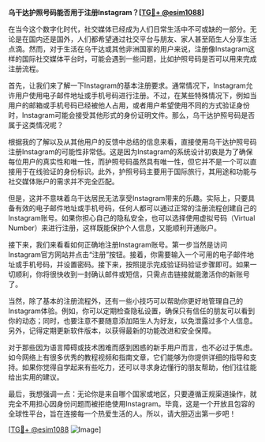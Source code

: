 **乌干达护照号码能否用于注册Instagram？[[TG💪+ @esim1088](https://t.me/s/esim1088)]**

在当今这个数字化时代，社交媒体已经成为人们日常生活中不可或缺的一部分。无论是在国内还是国外，人们都希望通过社交平台与朋友、家人甚至陌生人分享生活点滴。然而，对于生活在乌干达或其他非洲国家的用户来说，注册像Instagram这样的国际社交媒体平台时，可能会遇到一些问题，比如护照号码是否可以用来完成注册流程。

首先，让我们来了解一下Instagram的基本注册要求。通常情况下，Instagram允许用户使用电子邮件地址或手机号码进行注册。不过，在某些特殊情况下，例如当用户的邮箱或手机号码已经被他人占用，或者用户希望使用不同的方式验证身份时，Instagram可能会接受其他形式的身份证明文件。那么，乌干达护照号码是否属于这类情况呢？

根据我的了解以及从其他用户的反馈中总结的信息来看，直接使用乌干达护照号码注册Instagram的可能性非常低。这是因为Instagram的系统设计初衷是为了确保每位用户的真实性和唯一性，而护照号码虽然具有唯一性，但它并不是一个可以直接用于在线验证的身份标识。此外，护照号码主要用于国际旅行，其用途和功能与社交媒体账户的需求并不完全匹配。

但是，这并不意味着乌干达居民无法享受Instagram带来的乐趣。实际上，只要具备有效的电子邮件地址或手机号码，任何人都可以通过正常的注册流程创建自己的Instagram账号。如果你担心自己的隐私安全，也可以选择使用虚拟号码（Virtual Number）来进行注册，这样既能保护个人信息，又能顺利开通账户。

接下来，我们来看看如何正确地注册Instagram账号。第一步当然是访问Instagram官方网站并点击“注册”按钮。接着，你需要输入一个可用的电子邮件地址或手机号码，并设置密码。接下来，按照提示完成验证码验证步骤即可。如果一切顺利，你将很快收到一封确认邮件或短信，只需点击链接就能激活你的新账号了。

当然，除了基本的注册流程外，还有一些小技巧可以帮助你更好地管理自己的Instagram体验。例如，你可以定期检查隐私设置，确保只有信任的朋友可以看到你的动态；同时，也要注意不要随意添加陌生人为好友，以免泄露过多个人信息。另外，记得定期更新软件版本，以获得最新的功能改进和安全保障。

对于那些因为语言障碍或技术困难而感到困惑的新手用户而言，也不必过于焦虑。如今网络上有很多优秀的教程视频和指南文章，它们能够为你提供详细的指导和支持。如果你觉得自学起来有些吃力，还可以寻求身边懂行的朋友帮助，他们往往能给出实用的建议。

最后，我想强调一点：无论你是来自哪个国家或地区，只要遵循正规渠道操作，就完全不用担心因身份问题而被拒绝使用Instagram。毕竟，这是一个开放且包容的全球性平台，旨在连接每一个热爱生活的人。所以，请大胆迈出第一步吧！

[[TG💪+ @esim1088](https://t.me/s/esim1088) ![Image](https://i.postimg.cc/4NQfJmqS/Snipaste-2025-05-13-00-14-12.png)]